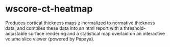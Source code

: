 # wscore-ct-heatmap
Produces cortical thickness maps z-normalized to normative thickness data, and compiles these data into an html report with a threshold-adjustable surface rendering and a statistical map overlaid on an interactive volume slice viewer (powered by Papaya).
